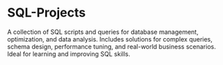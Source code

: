 # SQL-Projects


A collection of SQL scripts and queries for database management, optimization, and data analysis. Includes solutions for complex queries, schema design, performance tuning, and real-world business scenarios. Ideal for learning and improving SQL skills.
